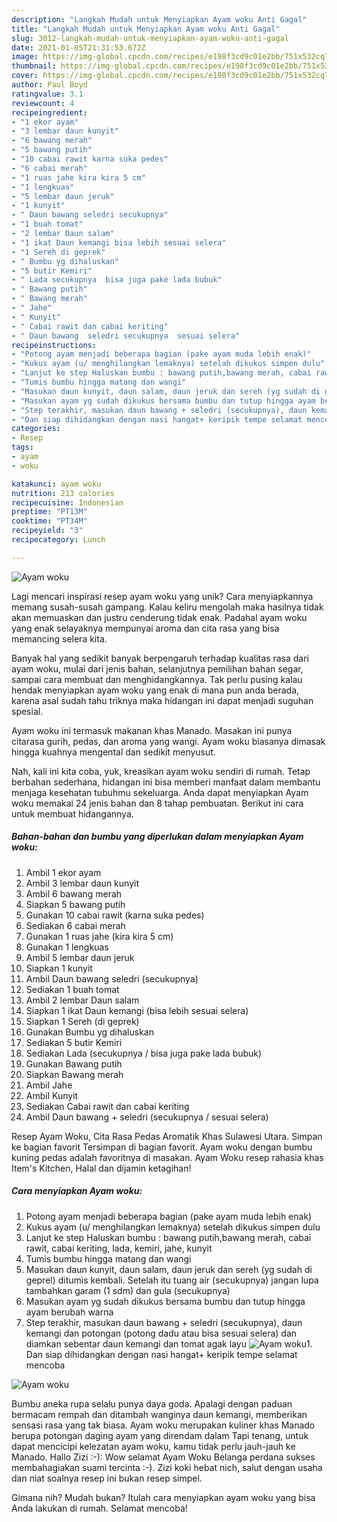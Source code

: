 ```yaml
---
description: "Langkah Mudah untuk Menyiapkan Ayam woku Anti Gagal"
title: "Langkah Mudah untuk Menyiapkan Ayam woku Anti Gagal"
slug: 3012-langkah-mudah-untuk-menyiapkan-ayam-woku-anti-gagal
date: 2021-01-05T21:31:53.672Z
image: https://img-global.cpcdn.com/recipes/e198f3cd9c01e2bb/751x532cq70/ayam-woku-foto-resep-utama.jpg
thumbnail: https://img-global.cpcdn.com/recipes/e198f3cd9c01e2bb/751x532cq70/ayam-woku-foto-resep-utama.jpg
cover: https://img-global.cpcdn.com/recipes/e198f3cd9c01e2bb/751x532cq70/ayam-woku-foto-resep-utama.jpg
author: Paul Boyd
ratingvalue: 3.1
reviewcount: 4
recipeingredient:
- "1 ekor ayam"
- "3 lembar daun kunyit"
- "6 bawang merah"
- "5 bawang putih"
- "10 cabai rawit karna suka pedes"
- "6 cabai merah"
- "1 ruas jahe kira kira 5 cm"
- "1 lengkuas"
- "5 lembar daun jeruk"
- "1 kunyit"
- " Daun bawang seledri secukupnya"
- "1 buah tomat"
- "2 lembar Daun salam"
- "1 ikat Daun kemangi bisa lebih sesuai selera"
- "1 Sereh di geprek"
- " Bumbu yg dihaluskan"
- "5 butir Kemiri"
- " Lada secukupnya  bisa juga pake lada bubuk"
- " Bawang putih"
- " Bawang merah"
- " Jahe"
- " Kunyit"
- " Cabai rawit dan cabai keriting"
- " Daun bawang  seledri secukupnya  sesuai selera"
recipeinstructions:
- "Potong ayam menjadi beberapa bagian (pake ayam muda lebih enak)"
- "Kukus ayam (u/ menghilangkan lemaknya) setelah dikukus simpen dulu"
- "Lanjut ke step Haluskan bumbu : bawang putih,bawang merah, cabai rawit, cabai keriting, lada, kemiri, jahe, kunyit"
- "Tumis bumbu hingga matang dan wangi"
- "Masukan daun kunyit, daun salam, daun jeruk dan sereh (yg sudah di geprel) ditumis kembali. Setelah itu tuang air (secukupnya) jangan lupa tambahkan garam (1 sdm) dan gula (secukupnya)"
- "Masukan ayam yg sudah dikukus bersama bumbu dan tutup hingga ayam berubah warna"
- "Step terakhir, masukan daun bawang + seledri (secukupnya), daun kemangi dan potongan (potong dadu atau bisa sesuai selera) dan diamkan sebentar daun kemangi dan tomat agak layu"
- "Dan siap dihidangkan dengan nasi hangat+ keripik tempe selamat mencoba"
categories:
- Resep
tags:
- ayam
- woku

katakunci: ayam woku 
nutrition: 213 calories
recipecuisine: Indonesian
preptime: "PT13M"
cooktime: "PT34M"
recipeyield: "3"
recipecategory: Lunch

---
```



![Ayam woku](https://img-global.cpcdn.com/recipes/e198f3cd9c01e2bb/751x532cq70/ayam-woku-foto-resep-utama.jpg)

Lagi mencari inspirasi resep ayam woku yang unik? Cara menyiapkannya memang susah-susah gampang. Kalau keliru mengolah maka hasilnya tidak akan memuaskan dan justru cenderung tidak enak. Padahal ayam woku yang enak selayaknya mempunyai aroma dan cita rasa yang bisa memancing selera kita.

Banyak hal yang sedikit banyak berpengaruh terhadap kualitas rasa dari ayam woku, mulai dari jenis bahan, selanjutnya pemilihan bahan segar, sampai cara membuat dan menghidangkannya. Tak perlu pusing kalau hendak menyiapkan ayam woku yang enak di mana pun anda berada, karena asal sudah tahu triknya maka hidangan ini dapat menjadi suguhan spesial.

Ayam woku ini termasuk makanan khas Manado. Masakan ini punya citarasa gurih, pedas, dan aroma yang wangi. Ayam woku biasanya dimasak hingga kuahnya mengental dan sedikit menyusut.


Nah, kali ini kita coba, yuk, kreasikan ayam woku sendiri di rumah. Tetap berbahan sederhana, hidangan ini bisa memberi manfaat dalam membantu menjaga kesehatan tubuhmu sekeluarga. Anda dapat menyiapkan Ayam woku memakai 24 jenis bahan dan 8 tahap pembuatan. Berikut ini cara untuk membuat hidangannya.

<!--inarticleads1-->

##### Bahan-bahan dan bumbu yang diperlukan dalam menyiapkan Ayam woku:

1. Ambil 1 ekor ayam
1. Ambil 3 lembar daun kunyit
1. Ambil 6 bawang merah
1. Siapkan 5 bawang putih
1. Gunakan 10 cabai rawit (karna suka pedes)
1. Sediakan 6 cabai merah
1. Gunakan 1 ruas jahe (kira kira 5 cm)
1. Gunakan 1 lengkuas
1. Ambil 5 lembar daun jeruk
1. Siapkan 1 kunyit
1. Ambil  Daun bawang seledri (secukupnya)
1. Sediakan 1 buah tomat
1. Ambil 2 lembar Daun salam
1. Siapkan 1 ikat Daun kemangi (bisa lebih sesuai selera)
1. Siapkan 1 Sereh (di geprek)
1. Gunakan  Bumbu yg dihaluskan
1. Sediakan 5 butir Kemiri
1. Sediakan  Lada (secukupnya / bisa juga pake lada bubuk)
1. Gunakan  Bawang putih
1. Siapkan  Bawang merah
1. Ambil  Jahe
1. Ambil  Kunyit
1. Sediakan  Cabai rawit dan cabai keriting
1. Ambil  Daun bawang + seledri (secukupnya / sesuai selera)


Resep Ayam Woku, Cita Rasa Pedas Aromatik Khas Sulawesi Utara. Simpan ke bagian favorit Tersimpan di bagian favorit. Ayam woku dengan bumbu kuning pedas adalah favoritnya di masakan. Ayam Woku resep rahasia khas Item&#39;s Kitchen, Halal dan dijamin ketagihan! 

<!--inarticleads2-->

##### Cara menyiapkan Ayam woku:

1. Potong ayam menjadi beberapa bagian (pake ayam muda lebih enak)
1. Kukus ayam (u/ menghilangkan lemaknya) setelah dikukus simpen dulu
1. Lanjut ke step Haluskan bumbu : bawang putih,bawang merah, cabai rawit, cabai keriting, lada, kemiri, jahe, kunyit
1. Tumis bumbu hingga matang dan wangi
1. Masukan daun kunyit, daun salam, daun jeruk dan sereh (yg sudah di geprel) ditumis kembali. Setelah itu tuang air (secukupnya) jangan lupa tambahkan garam (1 sdm) dan gula (secukupnya)
1. Masukan ayam yg sudah dikukus bersama bumbu dan tutup hingga ayam berubah warna
1. Step terakhir, masukan daun bawang + seledri (secukupnya), daun kemangi dan potongan (potong dadu atau bisa sesuai selera) dan diamkan sebentar daun kemangi dan tomat agak layu
<img src="//assets-global.cpcdn.com/assets/icons/button_play-2c75c40dde080a61004c1f40b05d8f140eaff45d7e9e6481dc71c63d2e7c4909.png" alt="Ayam woku">1. Dan siap dihidangkan dengan nasi hangat+ keripik tempe selamat mencoba
<img src="//assets-global.cpcdn.com/assets/icons/button_play-2c75c40dde080a61004c1f40b05d8f140eaff45d7e9e6481dc71c63d2e7c4909.png" alt="Ayam woku">

Bumbu aneka rupa selalu punya daya goda. Apalagi dengan paduan bermacam rempah dan ditambah wanginya daun kemangi, memberikan sensasi rasa yang tak biasa. Ayam woku merupakan kuliner khas Manado berupa potongan daging ayam yang direndam dalam Tapi tenang, untuk dapat mencicipi kelezatan ayam woku, kamu tidak perlu jauh-jauh ke Manado. Hallo Zizi :-): Wow selamat Ayam Woku Belanga perdana sukses membahagiakan suami tercinta :-). Zizi koki hebat nich, salut dengan usaha dan niat soalnya resep ini bukan resep simpel. 

Gimana nih? Mudah bukan? Itulah cara menyiapkan ayam woku yang bisa Anda lakukan di rumah. Selamat mencoba!
